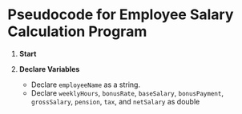 # Pseudocode for Employee Salary Calculation Program

1. **Start**

2. **Declare Variables**  
   - Declare `employeeName` as a string.  
   - Declare `weeklyHours`, `bonusRate`, `baseSalary`, `bonusPayment`, `grossSalary`, `pension`, `tax`, and `netSalary` as double
